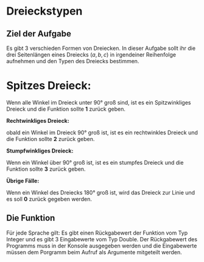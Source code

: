 Dreieckstypen
====


Ziel der Aufgabe
----------------

Es gibt 3 verschieden Formen von Dreiecken. In dieser Aufgabe sollt ihr die drei Seitenlängen eines Dreiecks $(a,b,c)$ in irgendeiner Reihenfolge aufnehmen und den Typen des Dreiecks bestimmen.

Spitzes Dreieck:
======

Wenn alle Winkel im Dreieck unter 90° groß sind, ist es ein Spitzwinkliges Dreieck und die Funktion sollte **1** zurück geben.

**Rechtwinkliges Dreieck:**

obald ein Winkel im Dreieck 90° groß ist, ist es ein rechtwinkles Dreieck und die Funktion sollte **2** zurück geben.

**Stumpfwinkliges Dreieck:**

Wenn ein Winkel über 90° groß ist, ist es ein stumpfes Dreieck und die Funktion sollte **3** zurück geben.

**Übrige Fälle:**

Wenn ein Winkel des Dreiecks 180° groß ist, wird das Dreieck zur Linie und es soll **0** zurück gegeben werden.

Die Funktion
--------------------------------------

Für jede Sprache gilt: Es gibt einen Rückgabewert der Funktion vom Typ Integer und es gibt 3 Eingabewerte vom Typ Double. Der Rückgabewert des Programms muss in der Konsole ausgegeben werden und die Eingabewerte müssen dem Porgramm beim Aufruf als Argumente mitgeteilt werden.
